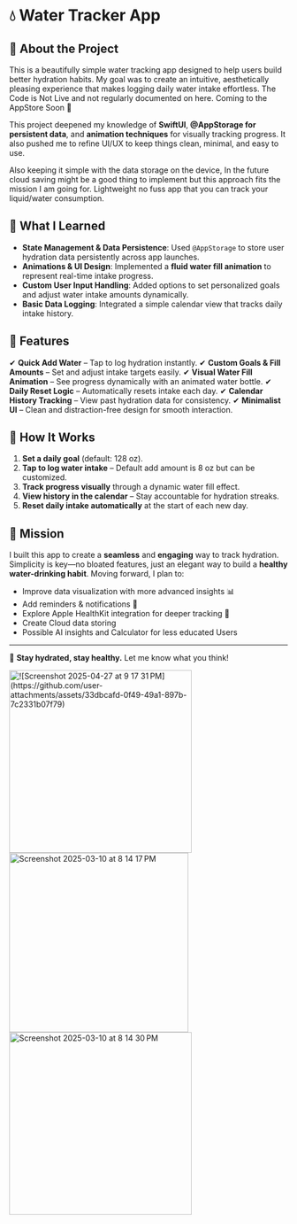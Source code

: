# 💧 Water Tracker App

## 📌 About the Project
This is a beautifully simple water tracking app designed to help users build better hydration habits. My goal was to create an intuitive, aesthetically pleasing experience that makes logging daily water intake effortless. The Code is Not Live and not regularly documented on here. Coming to the AppStore Soon 👀

This project deepened my knowledge of **SwiftUI**, **@AppStorage for persistent data**, and **animation techniques** for visually tracking progress. It also pushed me to refine UI/UX to keep things clean, minimal, and easy to use.

Also keeping it simple with the data storage on the device, In the future cloud saving might be a good thing to implement but this approach fits the mission I am going for. Lightweight no fuss app that you can track your liquid/water consumption.

## 🚀 What I Learned
- **State Management & Data Persistence**: Used `@AppStorage` to store user hydration data persistently across app launches.
- **Animations & UI Design**: Implemented a **fluid water fill animation** to represent real-time intake progress.
- **Custom User Input Handling**: Added options to set personalized goals and adjust water intake amounts dynamically.
- **Basic Data Logging**: Integrated a simple calendar view that tracks daily intake history.

## 🌊 Features
✔ **Quick Add Water** – Tap to log hydration instantly.
✔ **Custom Goals & Fill Amounts** – Set and adjust intake targets easily.
✔ **Visual Water Fill Animation** – See progress dynamically with an animated water bottle.
✔ **Daily Reset Logic** – Automatically resets intake each day.
✔ **Calendar History Tracking** – View past hydration data for consistency.
✔ **Minimalist UI** – Clean and distraction-free design for smooth interaction.

## 🔧 How It Works
1. **Set a daily goal** (default: 128 oz).
2. **Tap to log water intake** – Default add amount is 8 oz but can be customized.
3. **Track progress visually** through a dynamic water fill effect.
4. **View history in the calendar** – Stay accountable for hydration streaks.
5. **Reset daily intake automatically** at the start of each new day.

## 🎯 Mission
I built this app to create a **seamless** and **engaging** way to track hydration. Simplicity is key—no bloated features, just an elegant way to build a **healthy water-drinking habit**. Moving forward, I plan to:
- Improve data visualization with more advanced insights 📊
- Add reminders & notifications 🔔
- Explore Apple HealthKit integration for deeper tracking 📱
- Create Cloud data storing
- Possible AI insights and Calculator for less educated Users

---
💙 **Stay hydrated, stay healthy.** Let me know what you think!

<img width="330" alt="![Screenshot 2025-04-27 at 9 17 31 PM](https://github.com/user-attachments/assets/33dbcafd-0f49-49a1-897b-7c2331b07f79)
" src="![Screenshot 2025-04-27 at 9 17 31 PM](https://github.com/user-attachments/assets/49ce7a82-be14-4b69-aa0c-44e7d2e130cb)
" />
<img width="324" alt="Screenshot 2025-03-10 at 8 14 17 PM" src="![Screenshot 2025-04-27 at 9 17 52 PM](https://github.com/user-attachments/assets/5b85e53c-5ce7-4032-9520-a5ccecdd37ca)
" />
<img width="330" alt="Screenshot 2025-03-10 at 8 14 30 PM" src="![Screenshot 2025-04-27 at 9 18 07 PM](https://github.com/user-attachments/assets/cdf1490f-eac7-4bde-b41d-25e4f469223a)
" />



